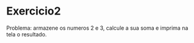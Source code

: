 # Exercicio2
Problema: armazene os numeros 2 e 3, calcule a sua soma e imprima na tela o resultado.
